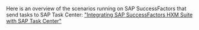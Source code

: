 Here is an overview of the scenarios running on SAP SuccessFactors that send tasks to SAP Task Center: ["Integrating SAP SuccessFactors HXM Suite with SAP Task Center"](https://help.sap.com/docs/SAP_SUCCESSFACTORS_PLATFORM/568480cc877d4337992a2cd9792fbfed/cbb89cf9d70e4dafb005338f5ab93c3c.html)